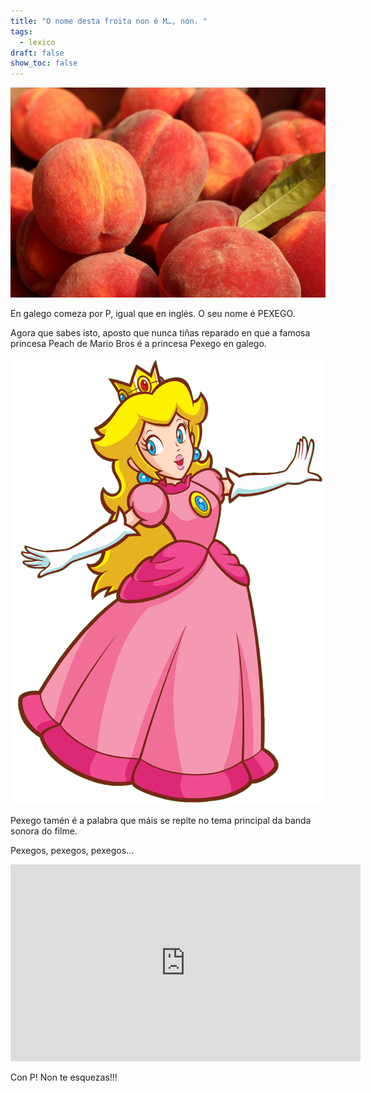 ```yaml
---
title: "O nome desta froita non é M…, non. "
tags:
  - lexico
draft: false
show_toc: false
---
```



![](/img/pexegos.jpg)

En galego comeza por P, igual que en inglés. O seu nome é  PEXEGO.

Agora que sabes isto, aposto que nunca tiñas reparado en que a famosa princesa Peach de Mario Bros é a princesa Pexego en galego.

![](/img/princess_peach_pexego.png)

Pexego tamén é a palabra que máis se repite no tema principal da banda sonora do filme. 

Pexegos, pexegos, pexegos... 

<iframe width="560" height="315" src="https://www.youtube.com/embed/imSefM4GPpE?si=_x7cl7b2pMVT-Fic" title="YouTube video player" frameborder="0" allow="accelerometer; autoplay; clipboard-write; encrypted-media; gyroscope; picture-in-picture; web-share" allowfullscreen></iframe>

Con P! Non te esquezas!!!
